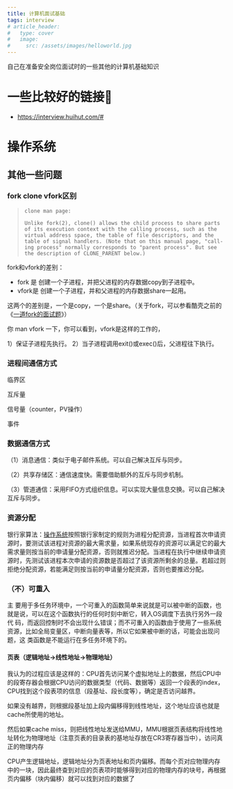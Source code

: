 ```yaml
---
title: 计算机面试基础
tags: interview
# article_header:
#   type: cover
#   image:
#     src: /assets/images/helloworld.jpg
--- 
```


<!-- write excerpt here -->
自己在准备安全岗位面试时的一些其他的计算机基础知识

<!--more-->

# 一些比较好的链接🔗

- https://interview.huihut.com/#

# 操作系统

## 其他一些问题

### fork clone vfork区别

>     clone man page:
>     
>     Unlike fork(2), clone() allows the child process to share parts of its execution context with the calling process, such as the virtual address space, the table of file descriptors, and the table of signal handlers. (Note that on this manual page, "call‐ing process" normally corresponds to "parent process". But see the description of CLONE_PARENT below.)

fork和vfork的差别：

- fork 是 创建一个子进程，并把父进程的内存数据copy到子进程中。
- vfork是 创建一个子进程，并和父进程的内存数据share一起用。

这两个的差别是，一个是copy，一个是share。（关于fork，可以参看酷壳之前的《[一道fork的面试题](http://coolshell.cn/articles/7965.html)》）

你 man vfork 一下，你可以看到，vfork是这样的工作的，

1）保证子进程先执行。
2）当子进程调用exit()或exec()后，父进程往下执行。

### 进程间通信方式

临界区

互斥量

信号量（counter，PV操作）

事件

### 数据通信方式

（1）消息通信：类似于电子邮件系统。可以自己解决互斥与同步。

（2）共享存储区：通信速度快。需要借助额外的互斥与同步机制。

（3）管道通信：采用FIFO方式组织信息。可以实现大量信息交换。可以自己解决互斥与同步。

### 资源分配

银行家算法：[操作系统](https://baike.baidu.com/item/%E6%93%8D%E4%BD%9C%E7%B3%BB%E7%BB%9F)按照银行家制定的规则为进程分配资源，当进程首次申请资源时，要测试该进程对资源的最大需求量，如果系统现存的资源可以满足它的最大需求量则按当前的申请量分配资源，否则就推迟分配。当进程在执行中继续申请资源时，先测试该进程本次申请的资源数是否超过了该资源所剩余的总量。若超过则拒绝分配资源，若能满足则按当前的申请量分配资源，否则也要推迟分配。

### （不）可重入

主 要用于多任务环境中，一个可重入的函数简单来说就是可以被中断的函数，也就是说，可以在这个函数执行的任何时刻中断它，转入OS调度下去执行另外一段代 码，而返回控制时不会出现什么错误；而不可重入的函数由于使用了一些系统资源，比如全局变量区，中断向量表等，所以它如果被中断的话，可能会出现问题，这 类函数是不能运行在多任务环境下的。

#### 页表（逻辑地址->线性地址->物理地址）

我认为的过程应该是这样的：CPU首先访问某个虚拟地址上的数据，然后CPU中的段寄存器会根据CPU访问的数据类型（代码、数据等）返回一个段表的index，CPU找到这个段表项的信息（段基址、段长度等），确定是否访问越界。

如果没有越界，则根据段基址加上段内偏移得到线性地址，这个地址应该也就是cache所使用的地址。

然后如果cache miss，则把线性地址发送给MMU，MMU根据页表结构将线性地址转化为物理地址（注意页表的目录表的基地址存放在CR3寄存器当中），访问真正的物理内存

CPU产生逻辑地址，逻辑地址分为页表地址和页内偏移。而每个页对应物理内存中的一块，因此最终查到对应的页表项时能够得到对应的物理内存的块号，再根据页内偏移（块内偏移）就可以找到对应的数据了

